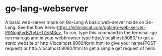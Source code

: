 # go-lang-webserver
A basic web-server made on Go-Lang
A basic web-server made on Go-Lang. 
See the flow here:-https://whimsical.com/golang-web-server-P9NpgFvrB7tyUH17ziMScv, 
To run, type this command in the terminal:-go run main.go and in your webbrowser type http://localhost:8080/ to get a static website  or
 http://localhost:8080/form.html to give your name(POST request) or
 http://localhost:8080/html to get a simple get request of hello
